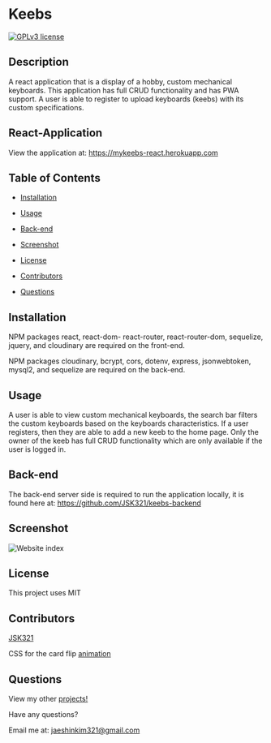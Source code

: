 # Keebs

[![GPLv3 license](https://img.shields.io/badge/License-MIT-blue.svg)](http://perso.crans.org/besson/LICENSE.html)

## Description
A react application that is a display of a hobby, custom mechanical keyboards. This application has full CRUD functionality and has PWA support. A user is able to register to upload keyboards (keebs) with its custom specifications.

## React-Application
View the application at: https://mykeebs-react.herokuapp.com
        
## Table of Contents
- [Installation](#installation)

- [Usage](#usage)

- [Back-end](#back-end)

- [Screenshot](#screenshot)

- [License](#license)

- [Contributors](#contributors)

- [Questions](#questions)

    
## Installation
NPM packages react, react-dom- react-router, react-router-dom, sequelize, jquery, and cloudinary are required on the front-end. 

NPM packages cloudinary, bcrypt, cors, dotenv, express, jsonwebtoken, mysql2, and sequelize are required on the back-end.

## Usage
A user is able to view custom mechanical keyboards, the search bar filters the custom keyboards based on the keyboards characteristics. If a user registers, then they are able to add a new keeb to the home page. Only the owner of the keeb has full CRUD functionality which are only available if the user is logged in.
        
## Back-end
The back-end server side is required to run the application locally, it is found here at: https://github.com/JSK321/keebs-backend

## Screenshot
![Website index](https://i.imgur.com/HOzCiuP.png)

## License
This project uses MIT

## Contributors
[JSK321](https://github.com/JSK321)

CSS for the card flip [animation](https://davidwalsh.name/css-flip)

## Questions
View my other [projects!](https://github.com/JSK321?tab=repositories)

Have any questions?

Email me at: jaeshinkim321@gmail.com